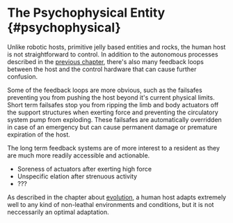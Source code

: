 # The Psychophysical Entity {#psychophysical}

Unlike robotic hosts, primitive jelly based entities and rocks, the human host is not straightforward to control. In addition to the autonomous processes described in the [previous chapter](#control), there's also many feedback loops between the host and the control hardware that can cause further confusion.


Some of the feedback loops are more obvious, such as the failsafes preventing you from pushing the host beyond it's current physical limits. Short term failsafes stop you from ripping the limb and body actuators off the support structures when exerting force and preventing the circulatory system pump from exploding. These failsafes are automatically overridden in case of an emergency but can cause permanent damage or premature expiration of the host.

The long term feedback systems are of more interest to a resident as they are much more readily accessible and actionable. 
* Soreness of actuators after exerting high force
* Unspecific elation after strenuous activity
* ???


As described in the chapter about [evolution](#evolution), a human host adapts extremely well to any kind of non-leathal environments and conditions, but it is not neccessarily an optimal adaptation.
